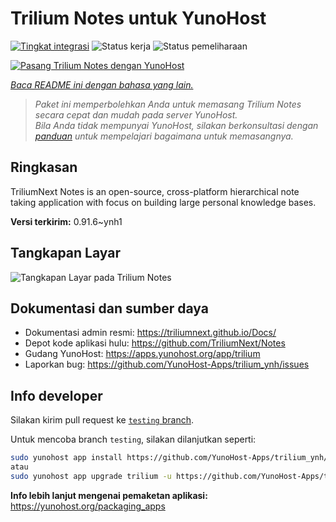 <!--
N.B.: README ini dibuat secara otomatis oleh <https://github.com/YunoHost/apps/tree/master/tools/readme_generator>
Ini TIDAK boleh diedit dengan tangan.
-->

# Trilium Notes untuk YunoHost

[![Tingkat integrasi](https://apps.yunohost.org/badge/integration/trilium)](https://ci-apps.yunohost.org/ci/apps/trilium/)
![Status kerja](https://apps.yunohost.org/badge/state/trilium)
![Status pemeliharaan](https://apps.yunohost.org/badge/maintained/trilium)

[![Pasang Trilium Notes dengan YunoHost](https://install-app.yunohost.org/install-with-yunohost.svg)](https://install-app.yunohost.org/?app=trilium)

*[Baca README ini dengan bahasa yang lain.](./ALL_README.md)*

> *Paket ini memperbolehkan Anda untuk memasang Trilium Notes secara cepat dan mudah pada server YunoHost.*  
> *Bila Anda tidak mempunyai YunoHost, silakan berkonsultasi dengan [panduan](https://yunohost.org/install) untuk mempelajari bagaimana untuk memasangnya.*

## Ringkasan

TriliumNext Notes is an open-source, cross-platform hierarchical note taking application with focus on building large personal knowledge bases.

**Versi terkirim:** 0.91.6~ynh1

## Tangkapan Layar

![Tangkapan Layar pada Trilium Notes](./doc/screenshots/screenshot.png)

## Dokumentasi dan sumber daya

- Dokumentasi admin resmi: <https://triliumnext.github.io/Docs/>
- Depot kode aplikasi hulu: <https://github.com/TriliumNext/Notes>
- Gudang YunoHost: <https://apps.yunohost.org/app/trilium>
- Laporkan bug: <https://github.com/YunoHost-Apps/trilium_ynh/issues>

## Info developer

Silakan kirim pull request ke [`testing` branch](https://github.com/YunoHost-Apps/trilium_ynh/tree/testing).

Untuk mencoba branch `testing`, silakan dilanjutkan seperti:

```bash
sudo yunohost app install https://github.com/YunoHost-Apps/trilium_ynh/tree/testing --debug
atau
sudo yunohost app upgrade trilium -u https://github.com/YunoHost-Apps/trilium_ynh/tree/testing --debug
```

**Info lebih lanjut mengenai pemaketan aplikasi:** <https://yunohost.org/packaging_apps>
